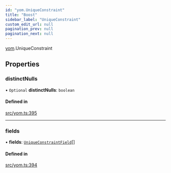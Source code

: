 ```yaml
---
id: "yom.UniqueConstraint"
title: "Boost"
sidebar_label: "UniqueConstraint"
custom_edit_url: null
pagination_prev: null
pagination_next: null
---
```


[yom](../namespaces/yom.md).UniqueConstraint

## Properties

### distinctNulls

• `Optional` **distinctNulls**: `boolean`

#### Defined in

[src/yom.ts:395](https://github.com/yolmio/boost/blob/5cada48/src/yom.ts#L395)

___

### fields

• **fields**: [`UniqueConstraintField`](../namespaces/yom.md#uniqueconstraintfield)[]

#### Defined in

[src/yom.ts:394](https://github.com/yolmio/boost/blob/5cada48/src/yom.ts#L394)

